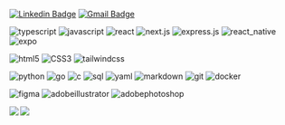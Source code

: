 [![Linkedin Badge](https://img.shields.io/badge/-kennychow-blue?style=for-the-badge&logo=Linkedin&logoColor=white&link=https://www.linkedin.com/in/ktkennychow)](https://www.linkedin.com/in/ktkennychow/)
[![Gmail Badge](https://img.shields.io/badge/-ktkennychow@gmail.com-c14438?style=for-the-badge&logo=Gmail&logoColor=white&link=mailto:ktkennychow@gmail.com)](mailto:ktkennychow@gmail.com)


![typescript](https://img.shields.io/badge/typescript-grey?style=for-the-badge&logo=typescript)
![javascript](https://img.shields.io/badge/javascript-grey?style=for-the-badge&logo=javascript)
![react](https://img.shields.io/badge/react-grey?style=for-the-badge&logo=react)
![next.js](https://img.shields.io/badge/next.js-grey?style=for-the-badge&logo=next.js)
![express.js](https://img.shields.io/badge/express.js-grey?style=for-the-badge&logo=express)
![react_native](https://img.shields.io/badge/react_native-grey?style=for-the-badge&logo=react)
![expo](https://img.shields.io/badge/expo-grey?style=for-the-badge&logo=expo)

![html5](https://img.shields.io/badge/html5-grey?style=for-the-badge&logo=html5)
![CSS3](https://img.shields.io/badge/CSS3-grey?style=for-the-badge&logo=CSS3)
![tailwindcss](https://img.shields.io/badge/tailwindcss-grey?style=for-the-badge&logo=tailwindcss)

![python](https://img.shields.io/badge/python-grey?style=for-the-badge&logo=python)
![go](https://img.shields.io/badge/go-grey?style=for-the-badge&logo=go)
![c](https://img.shields.io/badge/c-grey?style=for-the-badge&logo=c)
![sql](https://img.shields.io/badge/sql-grey?style=for-the-badge&logo=sql)
![yaml](https://img.shields.io/badge/yaml-grey?style=for-the-badge&logo=yaml)
![markdown](https://img.shields.io/badge/markdown-grey?style=for-the-badge&logo=markdown)
![git](https://img.shields.io/badge/git-grey?style=for-the-badge&logo=git)
![docker](https://img.shields.io/badge/docker-grey?style=for-the-badge&logo=docker)

![figma](https://img.shields.io/badge/figma-grey?style=for-the-badge&logo=figma)
![adobeillustrator](https://img.shields.io/badge/illustrator-grey?style=for-the-badge&logo=adobeillustrator)
![adobephotoshop](https://img.shields.io/badge/photoshop-grey?style=for-the-badge&logo=adobephotoshop)


<img align = 'left' src = 'https://github-stats-aph2-fix3ehkm6-12ya.vercel.app/api?username=ktkennychow&show=reviews,discussions_started,discussions_answered,prs_merged,prs_merged_percentage&show_icons=true&theme=onedark'/>
<img align = 'left' src = 'https://github-readme-stats.vercel.app/api/top-langs/?username=ktkennychow&layout=compact&show_icons=true&theme=onedark'/>
